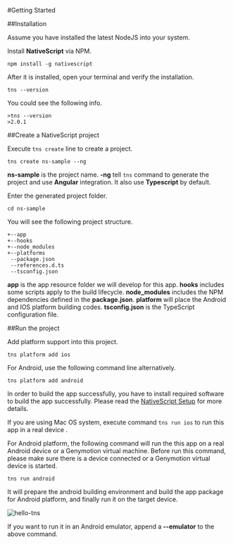 #Getting Started

##Installation

Assume you have installed the latest NodeJS into your system.

Install **NativeScript** via NPM.

    npm install -g nativescript

After it is installed, open your terminal and verify the installation.

    tns --version
    
You could see the following info.

    >tns --version
    >2.0.1
    
    
##Create a NativeScript project

Execute `tns create` line to create a project.

    tns create ns-sample --ng    
    
**ns-sample** is the project name. **-ng** tell `tns` command to generate the project and use **Angular** integration. It also use **Typescript** by default.

Enter the generated project folder.

    cd ns-sample
   
You will see the following project structure.

    +--app
    +--hooks
    +--node_modules
    +--platforms
     --package.json
     --references.d.ts
     --tsconfig.json
     
**app** is the app resource folder we will develop for this app.
**hooks** includes some scripts apply to the build lifecycle.
**node_modules** includes the NPM dependencies defined in the **package.json**.
**platform** will place the Android and IOS platform building codes.
**tsconfig.json** is the TypeScript configuration file.

##Run the project

Add platform support into this project.

    tns platform add ios

For Android, use the following command line alternatively.

    tns platform add android
    
In order to build the app successfully, you have to install required software to build the app successfully. Please read the [NativeScript Setup](http://docs.nativescript.org/angular/start/quick-setup.html) for more details.

If you are using Mac OS system, execute command `tns run ios` to run this app in a real device .

For Android platform, the following command will run the this app on a real Android device or a Genymotion virtual machine. Before run this command, please make sure there is a device connected or a Genymotion virtual device is started. 

    tns run android
 
It will prepare the android building environment and build the app package for Android platform, and finally run it on the target device.

![hello-tns](hello-tns.png)
    
If you want to run it in an Android emulator, append a **--emulator** to the above command.    

